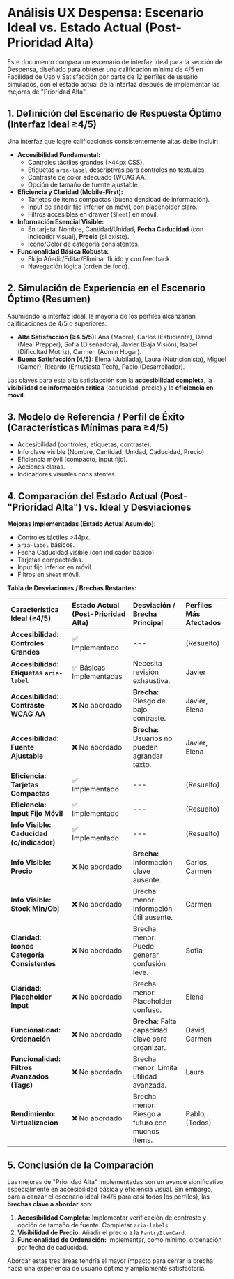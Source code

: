 # Análisis UX Despensa: Escenario Ideal vs. Estado Actual (Post-Prioridad Alta)

Este documento compara un escenario de interfaz ideal para la sección de Despensa, diseñado para obtener una calificación mínima de 4/5 en Facilidad de Uso y Satisfacción por parte de 12 perfiles de usuario simulados, con el estado actual de la interfaz después de implementar las mejoras de "Prioridad Alta".

## 1. Definición del Escenario de Respuesta Óptimo (Interfaz Ideal ≥4/5)

Una interfaz que logre calificaciones consistentemente altas debe incluir:

*   **Accesibilidad Fundamental:**
    *   Controles táctiles grandes (>44px CSS).
    *   Etiquetas `aria-label` descriptivas para controles no textuales.
    *   Contraste de color adecuado (WCAG AA).
    *   Opción de tamaño de fuente ajustable.
*   **Eficiencia y Claridad (Mobile-First):**
    *   Tarjetas de ítems compactas (buena densidad de información).
    *   Input de añadir fijo inferior en móvil, con placeholder claro.
    *   Filtros accesibles en drawer (`Sheet`) en móvil.
*   **Información Esencial Visible:**
    *   En tarjeta: Nombre, Cantidad/Unidad, **Fecha Caducidad** (con indicador visual), **Precio** (si existe).
    *   Icono/Color de categoría consistentes.
*   **Funcionalidad Básica Robusta:**
    *   Flujo Añadir/Editar/Eliminar fluido y con feedback.
    *   Navegación lógica (orden de foco).

## 2. Simulación de Experiencia en el Escenario Óptimo (Resumen)

Asumiendo la interfaz ideal, la mayoría de los perfiles alcanzarían calificaciones de 4/5 o superiores:

*   **Alta Satisfacción (≥4.5/5):** Ana (Madre), Carlos (Estudiante), David (Meal Prepper), Sofia (Diseñadora), Javier (Baja Visión), Isabel (Dificultad Motriz), Carmen (Admin Hogar).
*   **Buena Satisfacción (4/5):** Elena (Jubilada), Laura (Nutricionista), Miguel (Gamer), Ricardo (Entusiasta Tech), Pablo (Desarrollador).

Las claves para esta alta satisfacción son la **accesibilidad completa**, la **visibilidad de información crítica** (caducidad, precio) y la **eficiencia en móvil**.

## 3. Modelo de Referencia / Perfil de Éxito (Características Mínimas para ≥4/5)

*   Accesibilidad (controles, etiquetas, contraste).
*   Info clave visible (Nombre, Cantidad, Unidad, Caducidad, Precio).
*   Eficiencia móvil (compacto, input fijo).
*   Acciones claras.
*   Indicadores visuales consistentes.

## 4. Comparación del Estado Actual (Post-"Prioridad Alta") vs. Ideal y Desviaciones

**Mejoras Implementadas (Estado Actual Asumido):**

*   Controles táctiles >44px.
*   `aria-label` básicos.
*   Fecha Caducidad visible (con indicador básico).
*   Tarjetas compactadas.
*   Input fijo inferior en móvil.
*   Filtros en `Sheet` móvil.

**Tabla de Desviaciones / Brechas Restantes:**

| Característica Ideal (≥4/5)                 | Estado Actual (Post-Prioridad Alta) | Desviación / Brecha Principal                           | Perfiles Más Afectados |
| :------------------------------------------ | :---------------------------------- | :------------------------------------------------------ | :--------------------- |
| **Accesibilidad: Controles Grandes**        | ✅ Implementado                     | ---                                                     | (Resuelto)             |
| **Accesibilidad: Etiquetas `aria-label`**   | ✅ Básicas Implementadas            | Necesita revisión exhaustiva.                           | Javier                 |
| **Accesibilidad: Contraste WCAG AA**        | ❌ No abordado                      | **Brecha:** Riesgo de bajo contraste.                   | Javier, Elena          |
| **Accesibilidad: Fuente Ajustable**         | ❌ No abordado                      | **Brecha:** Usuarios no pueden agrandar texto.         | Javier, Elena          |
| **Eficiencia: Tarjetas Compactas**          | ✅ Implementado                     | ---                                                     | (Resuelto)             |
| **Eficiencia: Input Fijo Móvil**            | ✅ Implementado                     | ---                                                     | (Resuelto)             |
| **Info Visible: Caducidad (c/indicador)** | ✅ Implementado                     | ---                                                     | (Resuelto)             |
| **Info Visible: Precio**                    | ❌ No abordado                      | **Brecha:** Información clave ausente.                  | Carlos, Carmen         |
| **Info Visible: Stock Min/Obj**             | ❌ No abordado                      | Brecha menor: Información útil ausente.                 | Carmen                 |
| **Claridad: Iconos Categoría Consistentes** | ❌ No abordado                      | Brecha menor: Puede generar confusión leve.             | Sofia                  |
| **Claridad: Placeholder Input**             | ❌ No abordado                      | Brecha menor: Placeholder confuso.                      | Elena                  |
| **Funcionalidad: Ordenación**               | ❌ No abordado                      | **Brecha:** Falta capacidad clave para organizar.       | David, Carmen          |
| **Funcionalidad: Filtros Avanzados (Tags)** | ❌ No abordado                      | Brecha menor: Limita utilidad avanzada.                 | Laura                  |
| **Rendimiento: Virtualización**             | ❌ No abordado                      | Brecha menor: Riesgo a futuro con muchos ítems.         | Pablo, (Todos)         |

## 5. Conclusión de la Comparación

Las mejoras de "Prioridad Alta" implementadas son un avance significativo, especialmente en accesibilidad básica y eficiencia visual. Sin embargo, para alcanzar el escenario ideal (≥4/5 para casi todos los perfiles), las **brechas clave a abordar** son:

1.  **Accesibilidad Completa:** Implementar verificación de contraste y opción de tamaño de fuente. Completar `aria-labels`.
2.  **Visibilidad de Precio:** Añadir el precio a la `PantryItemCard`.
3.  **Funcionalidad de Ordenación:** Implementar, como mínimo, ordenación por fecha de caducidad.

Abordar estas tres áreas tendría el mayor impacto para cerrar la brecha hacia una experiencia de usuario óptima y ampliamente satisfactoria.